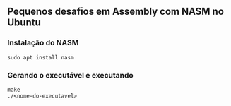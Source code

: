 ## Pequenos desafios em Assembly com NASM no Ubuntu
### Instalação do NASM
```
sudo apt install nasm
```
### Gerando o executável e executando
```
make
./<nome-do-executavel>
```
